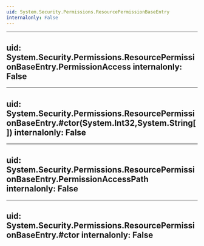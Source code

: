 ```yaml
---
uid: System.Security.Permissions.ResourcePermissionBaseEntry
internalonly: False
---
```


---
uid: System.Security.Permissions.ResourcePermissionBaseEntry.PermissionAccess
internalonly: False
---

---
uid: System.Security.Permissions.ResourcePermissionBaseEntry.#ctor(System.Int32,System.String[])
internalonly: False
---

---
uid: System.Security.Permissions.ResourcePermissionBaseEntry.PermissionAccessPath
internalonly: False
---

---
uid: System.Security.Permissions.ResourcePermissionBaseEntry.#ctor
internalonly: False
---
